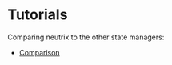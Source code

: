 # Tutorials

Comparing neutrix to the other state managers:

- [Comparison](/comparison/comparison)
